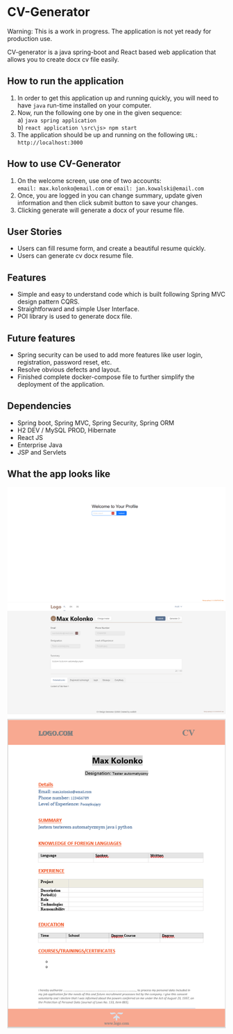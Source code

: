 # CV-Generator

Warning: This is a work in progress. The application is not yet ready for production use. <br />

CV-generator is a java spring-boot and React based web application that allows you to create docx cv file
easily.

## How to run the application

1. In order to get this application up and running quickly, you will need to have `java`  run-time installed
   on your computer.
2. Now, run the following one by one in the given sequence:<br />
   a) `java spring application`<br />
   b) `react application \src\js> npm start`<br />
3. The application should be up and running on the following `URL: http://localhost:3000`

## How to use CV-Generator

1. On the welcome screen, use one of two accounts:<br />
   `email: max.kolonko@email.com` or `email: jan.kowalski@email.com`<br />
2. Once, you are logged in you can change summary, update given information and then click submit button to save your
   changes.
3. Clicking generate will generate a docx of your resume file.

## User Stories

- Users can fill resume form, and create a beautiful resume quickly.
- Users can generate cv docx resume file.

## Features

- Simple and easy to understand code which is built following Spring MVC design pattern CQRS.
- Straightforward and simple User Interface.
- POI library is used to generate docx file.

## Future features

- Spring security can be used to add more features like user login, registration, password reset, etc.
- Resolve obvious defects and layout.
- Finished complete docker-compose file to further simplify the deployment of the application.

## Dependencies

- Spring boot, Spring MVC, Spring Security, Spring ORM
- H2 DEV / MySQL PROD, Hibernate
- React JS
- Enterprise Java
- JSP and Servlets

## What the app looks like

![screenshot1](https://raw.githubusercontent.com/wrafalit/cv-generate/master/file/cv_generator.gif)
![screenshot1](file/app_screen.png)
![screenshot1](file/generated_cv.png)

